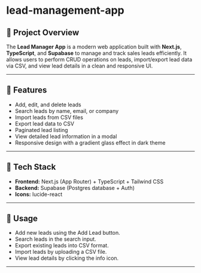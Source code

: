 # lead-management-app
## 🚀 Project Overview
The **Lead Manager App** is a modern web application built with **Next.js**, **TypeScript**, and **Supabase** to manage and track sales leads efficiently. It allows users to perform CRUD operations on leads, import/export lead data via CSV, and view lead details in a clean and responsive UI.

---

## 🎯 Features
- Add, edit, and delete leads
- Search leads by name, email, or company
- Import leads from CSV files
- Export lead data to CSV
- Paginated lead listing
- View detailed lead information in a modal
- Responsive design with a gradient glass effect in dark theme

---

## 🧱 Tech Stack
- **Frontend:** Next.js (App Router) + TypeScript + Tailwind CSS
- **Backend:** Supabase (Postgres database + Auth)
- **Icons:** lucide-react

---

## 🎯 Usage
- Add new leads using the Add Lead button.
- Search leads in the search input.
- Export existing leads into CSV format.
- Import leads by uploading a CSV file.
- View lead details by clicking the info icon.

---
